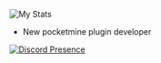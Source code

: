 ![My Stats](https://github-readme-stats.vercel.app/api?username=UnNyanCat&show_icons=true&count_private=true&hide_title=true)
- New pocketmine plugin developer

[![Discord Presence](https://lanyard-profile-readme.vercel.app/api/711930203605303317)](https://discord.com/users/711930203605303317)
